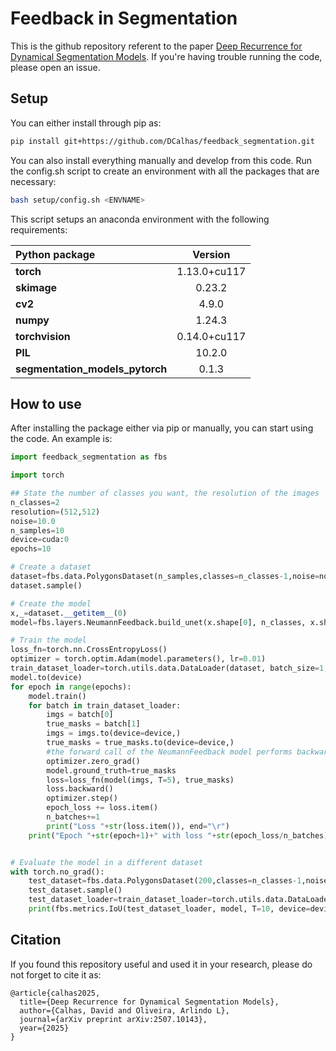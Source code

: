 # Feedback in Segmentation

This is the github repository referent to the paper [Deep Recurrence for Dynamical Segmentation Models](https://arxiv.org/abs/2507.10143). If you're having trouble running the code, please open an issue.


## Setup

You can either install through pip as:
```bash
pip install git+https://github.com/DCalhas/feedback_segmentation.git
```

You can also install everything manually and develop from this code. Run the config.sh script to create an environment with all the packages that are necessary:

```bash
bash setup/config.sh <ENVNAME>
```

This script setups an anaconda environment with the following requirements:

| Python package | Version |
|:---------------|:-------:|
| **torch**		 | 1.13.0+cu117|
| **skimage** 	 | 0.23.2 |
| **cv2**		 | 4.9.0 |
| **numpy**		 | 1.24.3 |
| **torchvision**| 0.14.0+cu117 |
| **PIL**		 | 10.2.0 |
| **segmentation_models_pytorch** | 0.1.3 |

## How to use

After installing the package either via pip or manually, you can start using the code. An example is:
```python
import feedback_segmentation as fbs

import torch

## State the number of classes you want, the resolution of the images
n_classes=2
resolution=(512,512)
noise=10.0
n_samples=10
device=cuda:0
epochs=10

# Create a dataset
dataset=fbs.data.PolygonsDataset(n_samples,classes=n_classes-1,noise=noise,resolution=resolution)
dataset.sample()

# Create the model
x,_=dataset.__getitem__(0)
model=fbs.layers.NeumannFeedback.build_unet(x.shape[0], n_classes, x.shape[1:], **fbs.layers.NeumannFeedback.UNetParams)

# Train the model
loss_fn=torch.nn.CrossEntropyLoss()
optimizer = torch.optim.Adam(model.parameters(), lr=0.01)
train_dataset_loader=torch.utils.data.DataLoader(dataset, batch_size=1, shuffle=True)
model.to(device)
for epoch in range(epochs):
	model.train()
	for batch in train_dataset_loader:
		imgs = batch[0]
		true_masks = batch[1]
		imgs = imgs.to(device=device,)
		true_masks = true_masks.to(device=device,)
		#the forward call of the NeumannFeedback model performs backward operations
		optimizer.zero_grad()
		model.ground_truth=true_masks
		loss=loss_fn(model(imgs, T=5), true_masks)
		loss.backward()
		optimizer.step()
		epoch_loss += loss.item()
		n_batches+=1
		print("Loss "+str(loss.item()), end="\r")
	print("Epoch "+str(epoch+1)+" with loss "+str(epoch_loss/n_batches), end="\n")


# Evaluate the model in a different dataset
with torch.no_grad():
	test_dataset=fbs.data.PolygonsDataset(200,classes=n_classes-1,noise=noise,resolution=resolution)
	test_dataset.sample()
	test_dataset_loader=train_dataset_loader=torch.utils.data.DataLoader(test_dataset, batch_size=1, shuffle=True)
	print(fbs.metrics.IoU(test_dataset_loader, model, T=10, device=device))

```

## Citation

If you found this repository useful and used it in your research, please do not forget to cite it as:
```
@article{calhas2025,
  title={Deep Recurrence for Dynamical Segmentation Models},
  author={Calhas, David and Oliveira, Arlindo L},
  journal={arXiv preprint arXiv:2507.10143},
  year={2025}
}
```
